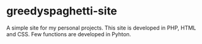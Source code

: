 # greedyspaghetti-site
A simple site for my personal projects.
This site is developed in PHP, HTML and CSS. Few functions are developed in Pyhton.